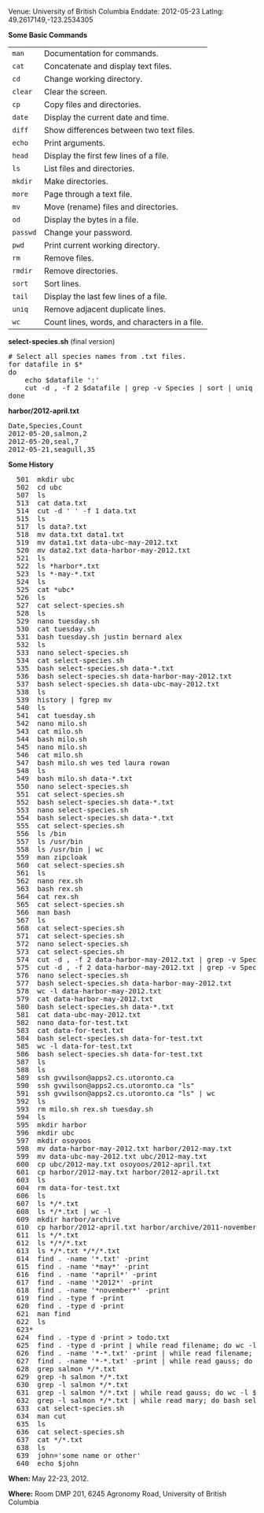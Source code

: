 Venue: University of British Columbia
Enddate: 2012-05-23
Latlng: 49.2617149,-123.2534305

<p><strong>Some Basic Commands</strong></p>
<table>
<tbody>
<tr>
<td><code>man</code></td>
<td>Documentation for commands.</td>
</tr>
<tr>
<td><code>cat</code></td>
<td>Concatenate and display text files.</td>
</tr>
<tr>
<td><code>cd</code></td>
<td>Change working directory.</td>
</tr>
<tr>
<td><code>clear</code></td>
<td>Clear the screen.</td>
</tr>
<tr>
<td><code>cp</code></td>
<td>Copy files and directories.</td>
</tr>
<tr>
<td><code>date</code></td>
<td>Display the current date and time.</td>
</tr>
<tr>
<td><code>diff</code></td>
<td>Show differences between two text files.</td>
</tr>
<tr>
<td><code>echo</code></td>
<td>Print arguments.</td>
</tr>
<tr>
<td><code>head</code></td>
<td>Display the first few lines of a file.</td>
</tr>
<tr>
<td><code>ls</code></td>
<td>List files and directories.</td>
</tr>
<tr>
<td><code>mkdir</code></td>
<td>Make directories.</td>
</tr>
<tr>
<td><code>more</code></td>
<td>Page through a text file.</td>
</tr>
<tr>
<td><code>mv</code></td>
<td>Move (rename) files and directories.</td>
</tr>
<tr>
<td><code>od</code></td>
<td>Display the bytes in a file.</td>
</tr>
<tr>
<td><code>passwd</code></td>
<td>Change your password.</td>
</tr>
<tr>
<td><code>pwd</code></td>
<td>Print current working directory.</td>
</tr>
<tr>
<td><code>rm</code></td>
<td>Remove files.</td>
</tr>
<tr>
<td><code>rmdir</code></td>
<td>Remove directories.</td>
</tr>
<tr>
<td><code>sort</code></td>
<td>Sort lines.</td>
</tr>
<tr>
<td><code>tail</code></td>
<td>Display the last few lines of a file.</td>
</tr>
<tr>
<td><code>uniq</code></td>
<td>Remove adjacent duplicate lines.</td>
</tr>
<tr>
<td><code>wc</code></td>
<td>Count lines, words, and characters in a file.</td>
</tr>
</tbody>
</table>
<p><strong>select-species.sh</strong> (final version)</p>
<pre># Select all species names from .txt files.
for datafile in $*
do
    echo $datafile ':'
    cut -d , -f 2 $datafile | grep -v Species | sort | uniq | wc -l
done</pre>
<p><strong>harbor/2012-april.txt</strong></p>
<pre>Date,Species,Count
2012-05-20,salmon,2
2012-05-20,seal,7
2012-05-21,seagull,35</pre>
<p><strong>Some History</strong></p>
<pre>  501  mkdir ubc
  502  cd ubc
  507  ls
  513  cat data.txt
  514  cut -d ' ' -f 1 data.txt
  515  ls
  517  ls data?.txt
  518  mv data.txt data1.txt
  519  mv data1.txt data-ubc-may-2012.txt
  520  mv data2.txt data-harbor-may-2012.txt
  521  ls
  522  ls *harbor*.txt
  523  ls *-may-*.txt
  524  ls
  525  cat *ubc*
  526  ls
  527  cat select-species.sh
  528  ls
  529  nano tuesday.sh
  530  cat tuesday.sh
  531  bash tuesday.sh justin bernard alex
  532  ls
  533  nano select-species.sh
  534  cat select-species.sh
  535  bash select-species.sh data-*.txt
  536  bash select-species.sh data-harbor-may-2012.txt
  537  bash select-species.sh data-ubc-may-2012.txt
  538  ls
  539  history | fgrep mv
  540  ls
  541  cat tuesday.sh
  542  nano milo.sh
  543  cat milo.sh
  544  bash milo.sh
  545  nano milo.sh
  546  cat milo.sh
  547  bash milo.sh wes ted laura rowan
  548  ls
  549  bash milo.sh data-*.txt
  550  nano select-species.sh
  551  cat select-species.sh
  552  bash select-species.sh data-*.txt
  553  nano select-species.sh
  554  bash select-species.sh data-*.txt
  555  cat select-species.sh
  556  ls /bin
  557  ls /usr/bin
  558  ls /usr/bin | wc
  559  man zipcloak
  560  cat select-species.sh
  561  ls
  562  nano rex.sh
  563  bash rex.sh
  564  cat rex.sh
  565  cat select-species.sh
  566  man bash
  567  ls
  568  cat select-species.sh
  571  cat select-species.sh
  572  nano select-species.sh
  573  cat select-species.sh
  574  cut -d , -f 2 data-harbor-may-2012.txt | grep -v Species | sort | uniq
  575  cut -d , -f 2 data-harbor-may-2012.txt | grep -v Species | sort | uniq | wc -l
  576  nano select-species.sh
  577  bash select-species.sh data-harbor-may-2012.txt
  578  wc -l data-harbor-may-2012.txt
  579  cat data-harbor-may-2012.txt
  580  bash select-species.sh data-*.txt
  581  cat data-ubc-may-2012.txt
  582  nano data-for-test.txt
  583  cat data-for-test.txt
  584  bash select-species.sh data-for-test.txt
  585  wc -l data-for-test.txt
  586  bash select-species.sh data-for-test.txt
  587  ls
  588  ls
  589  ssh gvwilson@apps2.cs.utoronto.ca
  590  ssh gvwilson@apps2.cs.utoronto.ca "ls"
  591  ssh gvwilson@apps2.cs.utoronto.ca "ls" | wc
  592  ls
  593  rm milo.sh rex.sh tuesday.sh
  594  ls
  595  mkdir harbor
  596  mkdir ubc
  597  mkdir osoyoos
  598  mv data-harbor-may-2012.txt harbor/2012-may.txt
  599  mv data-ubc-may-2012.txt ubc/2012-may.txt
  600  cp ubc/2012-may.txt osoyoos/2012-april.txt
  601  cp harbor/2012-may.txt harbor/2012-april.txt
  603  ls
  604  rm data-for-test.txt
  606  ls
  607  ls */*.txt
  608  ls */*.txt | wc -l
  609  mkdir harbor/archive
  610  cp harbor/2012-april.txt harbor/archive/2011-november.txt
  611  ls */*.txt
  612  ls */*/*.txt
  613  ls */*.txt */*/*.txt
  614  find . -name '*.txt' -print
  615  find . -name '*may*' -print
  616  find . -name '*april*' -print
  617  find . -name '*2012*' -print
  618  find . -name '*november*' -print
  619  find . -type f -print
  620  find . -type d -print
  621  man find
  622  ls
  623*
  624  find . -type d -print &gt; todo.txt
  625  find . -type d -print | while read filename; do wc -l $filename; done
  626  find . -name '*-*.txt' -print | while read filename; do wc -l $filename; done
  627  find . -name '*-*.txt' -print | while read gauss; do wc -l $gauss; done
  628  grep salmon */*.txt
  629  grep -h salmon */*.txt
  630  grep -l salmon */*.txt
  631  grep -l salmon */*.txt | while read gauss; do wc -l $gauss; done
  632  grep -l salmon */*.txt | while read mary; do bash select-species.sh $mary; done
  633  cat select-species.sh
  634  man cut
  635  ls
  636  cat select-species.sh
  637  cat */*.txt
  638  ls
  639  john='some name or other'
  640  echo $john</pre>
<p><strong>When: </strong>May 22-23, 2012.</p>
<p><strong>Where:</strong> Room DMP 201, 6245 Agronomy Road, University of British Columbia</p>
